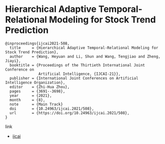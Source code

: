 # Hierarchical Adaptive Temporal-Relational Modeling for Stock Trend Prediction

```
@inproceedings{ijcai2021-508,
  title     = {Hierarchical Adaptive Temporal-Relational Modeling for Stock Trend Prediction},
  author    = {Wang, Heyuan and Li, Shun and Wang, Tengjiao and Zheng, Jiayi},
  booktitle = {Proceedings of the Thirtieth International Joint Conference on
               Artificial Intelligence, {IJCAI-21}},
  publisher = {International Joint Conferences on Artificial Intelligence Organization},
  editor    = {Zhi-Hua Zhou},
  pages     = {3691--3698},
  year      = {2021},
  month     = {8},
  note      = {Main Track}
  doi       = {10.24963/ijcai.2021/508},
  url       = {https://doi.org/10.24963/ijcai.2021/508},
}
```
link
- [ijcai](https://www.ijcai.org/proceedings/2021/0508.pdf)